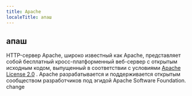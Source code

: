 ```yaml
---
title: Apache
localeTitle: апаш
---
```

## апаш

HTTP-сервер Apache, широко известный как Apache, представляет собой бесплатный кросс-платформенный веб-сервер с открытым исходным кодом, выпущенный в соответствии с условиями [Apache License 2.0](https://en.wikipedia.org/wiki/Apache_License) . Apache разрабатывается и поддерживается открытым сообществом разработчиков под эгидой Apache Software Foundation.
change
